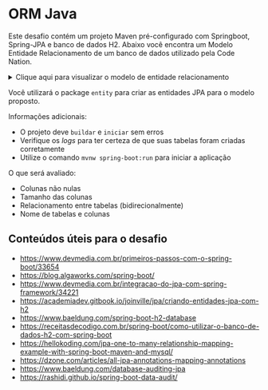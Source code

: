 # ORM Java

Este desafio contém um projeto Maven pré-configurado com Springboot, Spring-JPA e banco de dados H2.
Abaixo você encontra um Modelo Entidade Relacionamento de um banco de dados utilizado pela Code Nation.

<details>
  <summary>Clique aqui para visualizar o modelo de entidade relacionamento</summary>
  
  ![Entity Model](https://github.com/rafaelfborges/aceleradev-java/blob/master/codenation-sample_desafio_java9.png)

</details>

Você utilizará o package `entity` para criar as entidades JPA para o modelo proposto.

Informações adicionais:
- O projeto deve `buildar` e `iniciar` sem erros
- Verifique os *logs* para ter certeza de que suas tabelas foram criadas corretamente
- Utilize o comando `mvnw spring-boot:run` para iniciar a aplicação

O que será  avaliado:

- Colunas não nulas
- Tamanho das colunas
- Relacionamento entre tabelas (bidirecionalmente)
- Nome de tabelas e colunas

## Conteúdos úteis para o desafio
- https://www.devmedia.com.br/primeiros-passos-com-o-spring-boot/33654
- https://blog.algaworks.com/spring-boot/
- https://www.devmedia.com.br/integracao-do-jpa-com-spring-framework/34221
- https://academiadev.gitbook.io/joinville/jpa/criando-entidades-jpa-com-h2
- https://www.baeldung.com/spring-boot-h2-database
- https://receitasdecodigo.com.br/spring-boot/como-utilizar-o-banco-de-dados-h2-com-spring-boot
- https://hellokoding.com/jpa-one-to-many-relationship-mapping-example-with-spring-boot-maven-and-mysql/
- https://dzone.com/articles/all-jpa-annotations-mapping-annotations
- https://www.baeldung.com/database-auditing-jpa
- https://rashidi.github.io/spring-boot-data-audit/
